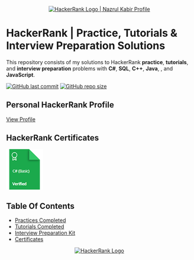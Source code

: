 <p align="center">
    <a href="https://www.hackerrank.com/ziankabir">
        <img alt="HackerRank Logo | Nazrul Kabir Profile" src="https://hrcdn.net/fcore/assets/brand/typemark_60x200-7435b42d20.svg" >
    </a>
</p>

# HackerRank | Practice, Tutorials & Interview Preparation Solutions

This repository consists of my solutions to HackerRank **practice**, **tutorials**, and **interview preparation** problems with **C#**, **SQL**, **C++**, **Java**, , and **JavaScript**.

[![GitHub last commit](https://img.shields.io/github/last-commit/nazrul-kabir/HackerRankSolutions)](https://github.com/nazrul-kabir/HackerRankSolutions/commits/master)
[![GitHub repo size](https://img.shields.io/github/repo-size/nazrul-kabir/HackerRankSolutions)](https://github.com/nazrul-kabir/HackerRankSolutions/archive/master.zip)

## Personal HackerRank Profile

[View Profile](https://www.hackerrank.com/ziankabir)

## HackerRank Certificates

<a href="Skills%20Certification/C%23%20(Basic)%20Certificate-Nazrul-Kabir.png">
    <img src="Badges/c%23_basic_skill.png" alt="C# (Basic) Certificate"/>
</a>

## Table Of Contents

* [Practices Completed](#practices-completed)
* [Tutorials Completed](#tutorials-completed)
* [Interview Preparation Kit](#interview-preparation-kit)
* [Certificates](#certificates)


<p align="center">
    <a href="https://www.hackerrank.com/ziankabir">
        <img alt="HackerRank Logo" src="https://hrcdn.net/fcore/assets/brand/h_mark_sm-966d2b45e3.svg">
    </a>
</p>
